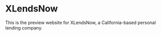# XLendsNow

This is the preview website for XLendsNow, a California-based personal lending company.